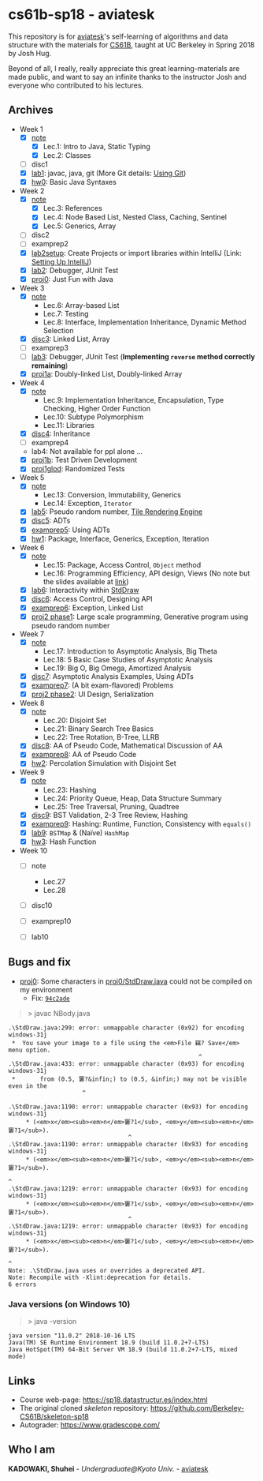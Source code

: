 # cs61b-sp18 - aviatesk

This repository is for [aviatesk][aviatesk]'s self-learning of algorithms and data structure with the materials for [CS61B][CS61B], taught at UC Berkeley in Spring 2018 by Josh Hug.

Beyond of all, I really, really appreciate this great learning-materials are made public, and want to say an infinite thanks to the instructor Josh and everyone who contributed to his lectures.


## Archives

- Week 1
    * [x] [note](./notes/week1.md)
        + [x] Lec.1: Intro to Java, Static Typing
        + [x] Lec.2: Classes
    * [ ] disc1
    * [x] [lab1](./lab1): javac, java, git (More Git details: [Using Git](https://sp18.datastructur.es/materials/guides/using-git.html ))
    * [x] [hw0](https://sp18.datastructur.es/materials/hw/hw0/hw0): Basic Java Syntaxes
- Week 2
    * [x] [note](./notes/week2.md)
        + [x] Lec.3: References
        + [x] Lec.4: Node Based List, Nested Class, Caching, Sentinel
        + [x] Lec.5: Generics, Array
    * [ ] disc2
    * [ ] examprep2
    * [x] [lab2setup](./lab2setup/): Create Projects or import libraries within IntelliJ (Link: [Setting Up IntelliJ](https://sp18.datastructur.es/materials/lab/lab2setup/lab2setup))
    * [x] [lab2](./lab2/): Debugger, JUnit Test
    * [x] [proj0](./proj0/): Just Fun with Java
- Week 3
    * [x] [note](./notes/week3.md)
        + Lec.6: Array-based List
        + Lec.7: Testing
        + Lec.8: Interface, Implementation Inheritance, Dynamic Method Selection
    * [x] [disc3](https://sp18.datastructur.es/materials/discussion/disc03sol.pdf): Linked List, Array
    * [ ] examprep3
    * [ ] [lab3](./lab3/): Debugger, JUnit Test (**Implementing `reverse` method correctly remaining**)
    * [x] [proj1a](./proj1a/): Doubly-linked List, Doubly-linked Array
- Week 4
    * [x] [note](./notes/week4.md)
        + Lec.9: Implementation Inheritance, Encapsulation, Type Checking, Higher Order Function
        + Lec.10: Subtype Polymorphism
        + Lec.11: Libraries
    * [x] [disc4](https://sp18.datastructur.es/materials/discussion/disc04sol.pdf): Inheritance
    * [ ] examprep4
    * lab4: Not available for ppl alone ...
    * [x] [proj1b](./proj1b/): Test Driven Development
    * [x] [proj1glod](./proj1gold/): Randomized Tests
- Week 5
    * [x] [note](./notes/week5.md)
        + Lec.13: Conversion, Immutability, Generics
        + Lec.14: Exception, `Iterator`
    * [x] [lab5](./proj2/byog/lab5): Pseudo random number, [Tile Rendering Engine](https://sp18.datastructur.es/materials/lab/lab5/lab5)
    * [x] [disc5](https://sp18.datastructur.es/materials/discussion/disc05sol.pdf): ADTs
    * [x] [examprep5](https://sp18.datastructur.es/materials/discussion/examprep05sol.pdf): Using ADTs
    * [x] [hw1](./hw1/): Package, Interface, Generics, Exception, Iteration
- Week 6
    * [x] [note](./notes/week6.md)
        + Lec.15: Package, Access Control, `Object` method
        + Lec.16: Programming Efficiency, API design, Views (No note but the slides available at [link](https://docs.google.com/presentation/d/1__Akx5EBZe7sMyCYBN1uToKkhrRuxi0mtxSj1DjU51M/edit?usp=sharing))
    * [x] [lab6](./proj2/byog/lab6): Interactivity within [StdDraw](https://introcs.cs.princeton.edu/java/stdlib/javadoc/StdDraw.html)
    * [x] [disc6](https://sp18.datastructur.es/materials/discussion/disc06sol.pdf): Access Control, Designing API
    * [x] [examprep6](https://sp18.datastructur.es/materials/discussion/examprep06sol.pdf): Exception, Linked List
    * [x] [proj2 phase1](./proj2/byog/Core): Large scale programming, Generative program using pseudo random number
- Week 7
    * [x] [note](./notes/week7.md)
        + Lec.17: Introduction to Asymptotic Analysis, Big Theta
        + Lec.18: 5 Basic Case Studies of Asymptotic Analysis
        + Lec.19: Big O, Big Omega, Amortized Analysis
    * [x] [disc7](https://sp18.datastructur.es/materials/discussion/disc07sol.pdf): Asymptotic Analysis Examples, Using ADTs
    * [x] [examprep7](https://sp18.datastructur.es/materials/discussion/examprep07sol.pdf): (A bit exam-flavored) Problems
    * [x] [proj2 phase2](./proj2/): UI Design, Serialization
- Week 8
    * [x] [note](./notes/week8.md)
        + Lec.20: Disjoint Set
        + Lec.21: Binary Search Tree Basics
        + Lec.22: Tree Rotation, B-Tree, LLRB
    * [x] [disc8](https://sp18.datastructur.es/materials/discussion/disc08sol.pdf): AA of Pseudo Code, Mathematical Discussion of AA
    * [x] [examprep8](https://sp18.datastructur.es/materials/discussion/examprep08sol.pdf): AA of Pseudo Code
    * [x] [hw2](./hw2/hw2/): Percolation Simulation with Disjoint Set
- Week 9
    * [x] [note](./notes/week9.md)
        + Lec.23: Hashing
        + Lec.24: Priority Queue, Heap, Data Structure Summary
        + Lec.25: Tree Traversal, Pruning, Quadtree
    * [x] [disc9](https://sp18.datastructur.es/materials/discussion/disc09sol.pdf): BST Validation, 2-3 Tree Review, Hashing
    * [x] [examprep9](https://sp18.datastructur.es/materials/discussion/examprep09sol.pdf): Hashing: Runtime, Function, Consistency with `equals()`
    * [x] [lab9](./lab9/lab9/): `BSTMap` & (Naïve) `HashMap`
    * [x] [hw3](./hw3/hw3/hash/): Hash Function
- Week 10
    * [ ] note
        + Lec.27
        + Lec.28
    * [ ] disc10
    * [ ] examprep10
    * [ ] lab10


## Bugs and fix

- [proj0](./proj0 ): Some characters in [proj0/StdDraw.java](./proj0/StdDraw.java ) could not be compiled on my environment
    - Fix: [`94c2ade`](https://github.com/aviatesk/cs61b-sp18/commit/94c2adea81ea826b103303e4285a62a2ff790615 )

> \> javac NBody.java

```
.\StdDraw.java:299: error: unmappable character (0x92) for encoding windows-31j
 *  You save your image to a file using the <em>File 竊? Save</em> menu option.
                                                      ^
.\StdDraw.java:433: error: unmappable character (0x93) for encoding windows-31j
 *       from (0.5, 窶?&infin;) to (0.5, &infin;) may not be visible even in the
                     ^

.\StdDraw.java:1190: error: unmappable character (0x93) for encoding windows-31j
     * (<em>x</em><sub><em>n</em>窶?1</sub>, <em>y</em><sub><em>n</em>窶?1</sub>).
                                  ^
.\StdDraw.java:1190: error: unmappable character (0x93) for encoding windows-31j
     * (<em>x</em><sub><em>n</em>窶?1</sub>, <em>y</em><sub><em>n</em>窶?1</sub>).
                                                                      ^
.\StdDraw.java:1219: error: unmappable character (0x93) for encoding windows-31j
     * (<em>x</em><sub><em>n</em>窶?1</sub>, <em>y</em><sub><em>n</em>窶?1</sub>).
                                  ^
.\StdDraw.java:1219: error: unmappable character (0x93) for encoding windows-31j
     * (<em>x</em><sub><em>n</em>窶?1</sub>, <em>y</em><sub><em>n</em>窶?1</sub>).
                                                                      ^
Note: .\StdDraw.java uses or overrides a deprecated API.
Note: Recompile with -Xlint:deprecation for details.
6 errors
```

### Java versions (on Windows 10)

> \> java -version

```
java version "11.0.2" 2018-10-16 LTS
Java(TM) SE Runtime Environment 18.9 (build 11.0.2+7-LTS)
Java HotSpot(TM) 64-Bit Server VM 18.9 (build 11.0.2+7-LTS, mixed mode)
```


## Links

- Course web-page: https://sp18.datastructur.es/index.html
- The original cloned *skeleton* repository: https://github.com/Berkeley-CS61B/skeleton-sp18
- Autograder: https://www.gradescope.com/


## Who I am

**KADOWAKI, Shuhei** - *Undergraduate@Kyoto Univ.* - [aviatesk]


<!-- ## links -->

[aviatesk]: https://github.com/aviatesk
[CS61B]: https://sp18.datastructur.es/index.html
